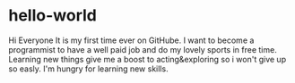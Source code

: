 # hello-world

Hi Everyone
It is my first time ever on GitHube.
I want to become a programmist to have a well paid job and do my lovely sports in free time.
Learning new things give me a boost to acting&exploring so i won't give up so easly.
I'm hungry for learning new skills.

